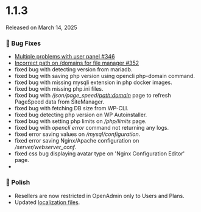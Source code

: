 # 1.1.3

Released on March 14, 2025

### 🐛 Bug Fixes
- [Multiple problems with user panel #346](https://github.com/stefanpejcic/OpenPanel/issues/346)
- [Incorrect path on /domains for file manager #352](https://github.com/stefanpejcic/OpenPanel/issues/352)
- fixed bug with detecting version from mariadb.
- fixed bug with saving php version using opencli php-domain command.
- fixed bug with missing mysqli extension in php docker images.
- fixed bug with missing php.ini files.
- fixed bug with */json/page_speed/<path:domain>* page to refresh PageSpeed data from SiteManager.
- fixed bug with fetching DB size from WP-CLI.
- fixed bug detecting php version on WP Autoinstaller.
- fixed bug with setting php limits on */php/limits* page.
- fixed bug with *opencli error* command not returning any logs.
- fixed error saving values on */mysql/configuration*.
- fixed error saving Nginx/Apache configuration on */server/webserver_conf*.
- fixed css bug displaying avatar type on 'Nginx Configuration Editor' page.
-  


### 💅 Polish
- Resellers are now restricted in OpenAdmin only to Users and Plans.
- Updated [localization files](https://github.com/stefanpejcic/openpanel-translations/blob/main/en-us/messages.pot).

